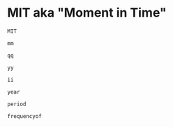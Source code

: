 # MIT aka "Moment in Time"

```@docs
MIT
```

```@docs
mm
```

```@docs
qq
```

```@docs
yy
```

```@docs
ii
```

```@docs
year
```

```@docs
period
```

```@docs
frequencyof
```